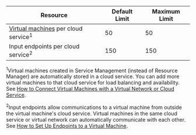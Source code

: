 Resource|Default Limit|Maximum Limit
---|---|---
[Virtual machines](virtual-machines-about) per cloud service<sup>1</sup>|50|50
Input endpoints per cloud service<sup>2</sup>|150|150

<sup>1</sup>Virtual machines created in Service Management (instead of Resource Manager) are automatically stored in a cloud service. You can add more virtual machines to that cloud service for load balancing and availability. See  [How to Connect Virtual Machines with a Virtual Network or Cloud Service](cloud-services-connect-virtual-machine).

<sup>2</sup>Input endpoints allow communications to a virtual machine from outside the virtual machine's cloud service. Virtual machines in the same cloud service or virtual network can automatically communicate with each other. See [How to Set Up Endpoints to a Virtual Machine](virtual-machines-set-up-endpoints). 
